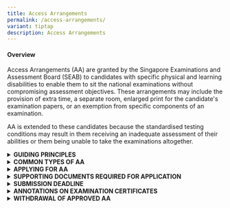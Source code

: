 ```yaml
---
title: Access Arrangements
permalink: /access-arrangements/
variant: tiptap
description: Access Arrangements
---
```

<h4><strong>Overview</strong></h4>
<p>Access Arrangements (AA) are granted by the Singapore Examinations and
Assessment Board (SEAB) to candidates with specific physical and learning
disabilities to enable them to sit the national examinations without compromising
assessment objectives. These arrangements may include the provision of
extra time, a separate room, enlarged print for the candidate's examination
papers, or an exemption from specific components of an examination.</p>
<p>AA is extended to these candidates because the standardised testing conditions
may result in them receiving an inadequate assessment of their abilities
or them being unable to take the examinations altogether.</p>
<div data-type="detailGroup" class="isomer-accordion isomer-accordion-white">
<details class="isomer-details">
<summary><strong>GUIDING PRINCIPLES</strong>
</summary>
<div data-type="detailsContent" class="isomer-details-content">
<p>All candidates are assessed according to the same marking criteria, to
ensure that the grades and examination certificates have the same validity
for all candidates.</p>
<p></p>
<p>Hence, AA must not provide candidates with an advantage over the others
and compromise the assessment objectives.</p>
<p></p>
<p>When determining the appropriate Access Arrangements (AA) for a candidate,
the primary consideration is how the student typically learns and functions
in the classroom, based on the school’s observations. While the candidate's
specific learning needs, physical needs, or medical conditions are important
factors, the AA provided would align with the candidate’s usual way of
learning. Additional inputs, such as recommendations from doctors and medical
professionals will be taken into consideration during the review. This
approach ensures that the AA provided is both appropriate for the candidate
and fair to all candidates.</p>
</div>
</details>
<details class="isomer-details">
<summary><strong>COMMON TYPES OF AA</strong>
</summary>
<div data-type="detailsContent" class="isomer-details-content">
<p>The following are common types of AA administered to candidates with specific
physical and learning disabilities who sit the national examinations:</p>
<table style="minWidth: 50px">
<colgroup>
<col>
<col>
</colgroup>
<tbody>
<tr>
<td rowspan="1" colspan="1">
<p>Examination duration</p>
</td>
<td rowspan="1" colspan="1">
<ul data-tight="true" class="tight">
<li>
<p>Extra time (approximately 25% of the examination duration in most cases)</p>
</li>
<li>
<p>More preparation time for oral examination (approximately 25% of the silent
preparation time)</p>
</li>
</ul>
</td>
</tr>
<tr>
<td rowspan="1" colspan="1">
<p>Question paper</p>
</td>
<td rowspan="1" colspan="1">
<ul data-tight="true" class="tight">
<li>
<p>Question paper (QP) in enlarged print on A3 paper (double-sided)</p>
</li>
<li>
<p>2 sets of QPs (Standard QP / QP in enlarged print on A3 paper)</p>
</li>
</ul>
</td>
</tr>
<tr>
<td rowspan="1" colspan="1">
<p>Assistance</p>
</td>
<td rowspan="1" colspan="1">
<ul data-tight="true" class="tight">
<li>
<p>Oral Examiners to be informed of candidate’s condition</p>
</li>
</ul>
<p>Use of</p>
<ul data-tight="true" class="tight">
<li>
<p>Reader</p>
</li>
<li>
<p>Scribe</p>
</li>
<li>
<p>Prompter</p>
</li>
<li>
<p>Practical Assistant <em>(for GCE-Level examinations only)</em>
</p>
</li>
</ul>
</td>
</tr>
<tr>
<td rowspan="1" colspan="1">
<p>Use of Assistive Resources / Technology</p>
</td>
<td rowspan="1" colspan="1">
<p>Use of</p>
<p>·&nbsp;&nbsp;&nbsp;&nbsp;&nbsp;&nbsp; Desktop Magnifier</p>
<p>·&nbsp;&nbsp;&nbsp;&nbsp;&nbsp;&nbsp; Reader Pen</p>
<p>·&nbsp;&nbsp;&nbsp;&nbsp;&nbsp;&nbsp; Word Processor</p>
</td>
</tr>
<tr>
<td rowspan="1" colspan="1">
<p>Venue</p>
</td>
<td rowspan="1" colspan="1">
<p>·&nbsp;&nbsp;&nbsp;&nbsp;&nbsp;&nbsp; Separate room: A designated examination
venue for a candidate with certain learning needs to sit the examinations
with other candidates, away from the main examination hall</p>
<p>·&nbsp;&nbsp;&nbsp;&nbsp;&nbsp;&nbsp; Isolation room: A private examination
venue for a candidate with certain learning needs to sit the examination
without other candidates present</p>
</td>
</tr>
</tbody>
</table>
<p><em>*The above list of AAs is </em><strong><em>not </em></strong><em>exhaustive.</em>
</p>
</div>
</details>
<details class="isomer-details">
<summary><strong>APPLYING FOR AA</strong>
</summary>
<div data-type="detailsContent" class="isomer-details-content">
<p>Please refer to the submission deadline section. Late applications would
not be accepted.</p>
<p></p>
<p>If you are a school candidate, you must submit your AA applications through
your school. Please approach your school’s designated Special Educational
Needs officers, AA coordinators and/or form teachers for assistance. AA
applications by school candidates can be submitted one year ahead of the
national examinations.</p>
<p></p>
<p>If you are a private candidate for the GCE-Level examinations, you must
submit your AA applications via SEAB’s Candidates Portal after your examination
registration. More information on examination registration can be found
in the <a href="https://www.seab.gov.sg/updatesforprivatecandidates/" rel="noopener noreferrer nofollow" target="_blank">registration information for private candidates</a>.</p>
</div>
</details>
<details class="isomer-details">
<summary><strong>SUPPORTING DOCUMENTS REQUIRED FOR APPLICATION</strong>
</summary>
<div data-type="detailsContent" class="isomer-details-content">
<p>AA applications require the following supporting documents:</p>
<table style="minWidth: 50px">
<colgroup>
<col>
<col>
</colgroup>
<tbody>
<tr>
<td rowspan="1" colspan="1">
<p>Medical Documentation</p>
<p>&nbsp;</p>
</td>
<td rowspan="1" colspan="1">
<p>·&nbsp;&nbsp;&nbsp;&nbsp;&nbsp;&nbsp; Medical or psychological reports
from Singapore Medical Council registered doctors</p>
<p>·&nbsp;&nbsp;&nbsp;&nbsp;&nbsp;&nbsp; Previous reports remain valid if
it is for the same condition (e.g., reports used for PSLE can be used for
GCE-Level examinations). Please note that this does not apply for applications
for learning disabilities. *</p>
<p>·&nbsp;&nbsp;&nbsp;&nbsp;&nbsp;&nbsp; Additional information can be provided
through medical letters, assessment or therapy reports</p>
<p>·&nbsp;&nbsp;&nbsp;&nbsp;&nbsp;&nbsp; Documents can be submitted together
or separately</p>
<p>* For 2025 &nbsp;AA applications for learning disabilities, medical documents
must be dated within three years of your national examination to ensure
a current assessment of your condition. If your medical documents are dated
more than three years ago, please submit a <strong>current profile of needs</strong> from
a medical professional.
<br>
<br>The current profile of needs must include:</p>
<p>·&nbsp;&nbsp;&nbsp;&nbsp;&nbsp;&nbsp; Formal standardised assessments
(where appropriate)</p>
<p>·&nbsp;&nbsp;&nbsp;&nbsp;&nbsp;&nbsp; Medical professional's observations
of your condition</p>
<p>·&nbsp;&nbsp;&nbsp;&nbsp;&nbsp;&nbsp; Description of how your condition
affects you during examinations</p>
<p>·&nbsp;&nbsp;&nbsp;&nbsp;&nbsp;&nbsp; Clear justifications for each AA
request, linked to your specific needs</p>
<p>&nbsp;</p>
</td>
</tr>
<tr>
<td rowspan="1" colspan="1">
<p>Educational Inputs</p>
</td>
<td rowspan="1" colspan="1">
<p>The School Report (for school candidates) is intended for school personnel
to provide educational input. The report must provide educational observations
including:</p>
<p>·&nbsp;&nbsp;&nbsp;&nbsp;&nbsp;&nbsp; Specific challenges faced by the
candidate during school assessments under standard conditions</p>
<p>·&nbsp;&nbsp;&nbsp;&nbsp;&nbsp;&nbsp; Details and effectiveness of any
AA previously provided during school assessments</p>
<p>·&nbsp;&nbsp;&nbsp;&nbsp;&nbsp;&nbsp; Additional relevant observations
that demonstrate why the candidate may have difficulties taking national
examinations under standard conditions</p>
<p>&nbsp;</p>
<p>The Individual Report (for private candidates) is intended to collate <u>educational input</u>.
The report must provide educational observations including:</p>
<p>·&nbsp;&nbsp;&nbsp;&nbsp;&nbsp;&nbsp; Specific challenges faced by the
candidate <u>in learning and examination settings (e.g. in private schools, tuition centres, private tuition, home-school)</u>
</p>
<p>·&nbsp;&nbsp;&nbsp;&nbsp;&nbsp;&nbsp; Details and effectiveness of any
AA previously provided</p>
<p>·&nbsp;&nbsp;&nbsp;&nbsp;&nbsp;&nbsp; Additional relevant observations
that demonstrate why the candidate may have difficulties taking national
examinations under standard conditions</p>
<p>·&nbsp;&nbsp;&nbsp;&nbsp;&nbsp;&nbsp; For candidates who are not enrolled
in any educational institution or receiving tuition and are preparing for
the examination independently, they may complete this form on their own.</p>
<p>&nbsp;</p>
<p>Important Note:</p>
<p>The School Report / Individual Report should not</p>
<p>a.&nbsp;&nbsp;&nbsp;&nbsp;&nbsp;&nbsp;&nbsp;&nbsp;&nbsp;&nbsp; cite nor
reference the contents of any accompanying medical or professional reports
/ memos / letters; or</p>
<p>b.&nbsp;&nbsp;&nbsp;&nbsp;&nbsp;&nbsp;&nbsp;&nbsp;&nbsp;&nbsp; duplicate
information from accompanying medical or professional reports / memos /
letters.</p>
<p>&nbsp;</p>
</td>
</tr>
</tbody>
</table>
<p>&nbsp;</p>
<p>If you are a school candidate, you may approach your Special Educational
Needs (SEN) officers, AA coordinators and/or form teachers for more information
on the required supporting documents for your AA application.</p>
<p></p>
<p>If you are a private candidate, you can write to <a rel="noopener noreferrer nofollow" target="_blank">SEAB_CS_Admin@seab.gov.sg</a> for
more information.</p>
</div>
</details>
<details class="isomer-details">
<summary><strong>SUBMISSION DEADLINE</strong>
</summary>
<div data-type="detailsContent" class="isomer-details-content">
<p>All AA applications must be submitted by the following stipulated deadlines
in the year of your national examinations:</p>
<p>(a)&nbsp;&nbsp;&nbsp; School candidates:
<br>- PSLE: mid-February
<br>- GCE-Level: end February</p>
<p>(b)&nbsp;&nbsp; Private candidates: end of April</p>
<p>Please note that late applications or amendments to applications for learning
disabilities or permanent physical disabilities that are submitted <strong>less than two months before the national examinations (Oral / listening comprehension / Science practical / written) will not be accepted</strong>.</p>
<p>SEAB will only accept AA applications for physical injuries sustained
just before or during the national examinations, and for conditions mentioned
above that were triggered by the onset of these physical injuries.</p>
<p><strong>Important Note:</strong>
</p>
<p>If your AA application is submitted late and is rejected by SEAB, you
cannot apply special consideration (SC) for the same medical condition.</p>
<p><strong><u>Application Outcome</u></strong>
</p>
<p>If your AA application is accepted for processing, it will be subjected
to a rigorous review by a panel and be considered based on its circumstances.
Your AA application outcome will be released via the following platforms,
within two months from the date of your application’s submission.</p>
<p>If you are a school candidate, your school will inform you of the outcome.
Following the release of your AA application outcome, your schools may
work with you to trial your approved accommodations during your daily teaching
and learning sessions to better prepare you for your national examinations.</p>
<p>If you are a private candidate, please access the <a href="https://myexams.seab.gov.sg/auth/login" rel="noopener noreferrer nofollow" target="_blank">Candidates Portal</a> to view
your outcome. Following the release of your outcome, you and/or your parents
could consider trialing the approved AAs where feasible, to enhance your
examination preparation.</p>
<p>If you have received AA for an examination paper due to a medical condition,
you will not be eligible to apply for SC for sitting the paper with that
same condition.</p>
</div>
</details>
<details class="isomer-details">
<summary><strong>ANNOTATIONS ON EXAMINATION CERTIFICATES</strong>
</summary>
<div data-type="detailsContent" class="isomer-details-content">
<p>If the AA results in significant modifications to your examinations, your
examination certificates and result slips will have either of these annotation
symbols placed next to your subject(s) that had the approved AA:</p>
<p><strong>&nbsp;&nbsp;&nbsp;&nbsp;&nbsp;&nbsp;&nbsp;&nbsp;&nbsp;&nbsp;&nbsp;&nbsp;&nbsp;&nbsp;&nbsp;&nbsp;&nbsp;&nbsp;&nbsp; i.&nbsp;&nbsp;&nbsp;&nbsp;&nbsp;&nbsp;&nbsp;&nbsp;&nbsp;&nbsp;&nbsp; Exemption Symbol (#) - </strong>'The
candidate was exempted from satisfying the full range of assessment objectives
in this subject.’</p>
<p><strong>&nbsp;&nbsp;&nbsp;&nbsp;&nbsp;&nbsp;&nbsp;&nbsp;&nbsp;&nbsp;&nbsp;&nbsp;&nbsp;&nbsp;&nbsp;&nbsp;&nbsp; ii.&nbsp;&nbsp;&nbsp;&nbsp;&nbsp;&nbsp;&nbsp;&nbsp;&nbsp;&nbsp;&nbsp; Access arrangement Symbol (+) - </strong>'The
candidate sat for the paper under access arrangements.’</p>
<p>The following AAs granted to candidates during the examinations will be
annotated:</p>
<p>(a)&nbsp;&nbsp;&nbsp; Extra time allowance (including silent reading /
preparation for oral examination);</p>
<p>(b)&nbsp;&nbsp;&nbsp; Exemption from satisfying the full range of assessment
objectives in a subject (e.g. exemption from oral, listening comprehension
examinations);</p>
<p>(c)&nbsp;&nbsp;&nbsp; Modification of examination papers;</p>
<p>(d)&nbsp;&nbsp;&nbsp; Use of word processor facilities and other computer
aids;</p>
<p>(e)&nbsp;&nbsp;&nbsp; Use of Reader or Reader Pen or Scribe;</p>
<p>(f)&nbsp;&nbsp;&nbsp;&nbsp;&nbsp; Practical assistance in areas such as
handling apparatus and instruments or graph plotting.</p>
<p>The annotations are necessary to indicate factually that you had taken
the national examinations under conditions that are different from the
standard prescribed conditions, to uphold the integrity and fairness of
the examination. Your examination certificate will not have the details
of the AA. SEAB does not share the details of your granted AA with any
third parties.</p>
<p>You can request to withdraw the approved AA and this must be submitted
within the stipulated timelines (see section below). Otherwise, your examination
certificates and result slips will be annotated, even if you do not utilise
your approved AA during your coursework or examinations.</p>
</div>
</details>
<details class="isomer-details">
<summary><strong>WITHDRAWAL OF APPROVED AA</strong>
</summary>
<div data-type="detailsContent" class="isomer-details-content">
<p>If you are a school candidate, please approach your school for assistance.
Withdrawal requests must be submitted by your school through iEXAMS2 at
least five working days before the commencement of your coursework or examinations.</p>
<p></p>
<p>If you are a private candidate, you should submit your withdrawal requests
via email to <a rel="noopener noreferrer nofollow" target="_blank">SEAB_CS_Admin@seab.gov.sg</a> at
least five working days before your examinations starts.</p>
<p></p>
<p>Once SEAB has approved a withdrawal request, the AA cannot be reinstated.</p>
</div>
</details>
</div>
<p></p>